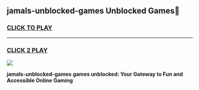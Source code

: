 
## jamals-unblocked-games Unblocked Games👋
<h3>
<a href="https://news.freeplayer.one?title=jamals-unblocked-games&ref=16F">CLICK TO PLAY</a></h3>
<hr>

<h3>
<a href="https://news.freeplayer.one?title=jamals-unblocked-games&ref=16F">CLICK 2 PLAY</a>
  
</h3>

<a href="https://news.freeplayer.one?title=jamals-unblocked-games&ref=16F/"><img src="https://clearcache.store/games.png"></a>


**jamals-unblocked-games games unblocked: Your Gateway to Fun and Accessible Online Gaming**
